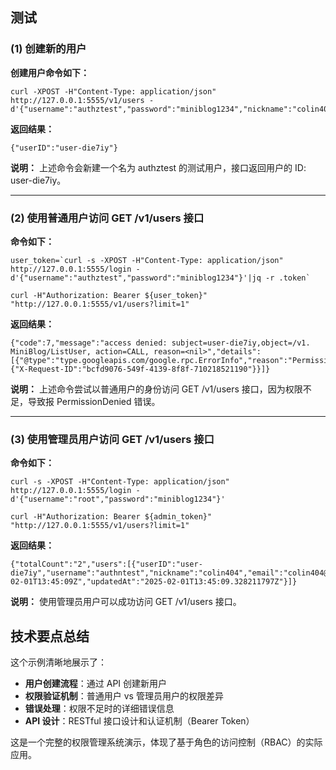 ## 测试

### (1) 创建新的用户

**创建用户命令如下：**

```
curl -XPOST -H"Content-Type: application/json" http://127.0.0.1:5555/v1/users -d'{"username":"authztest","password":"miniblog1234","nickname":"colin404","email":"colin404@foxmail.com","phone":"18130000000"}'
```

**返回结果：**
```
{"userID":"user-die7iy"}
```

**说明：** 上述命令会新建一个名为 authztest 的测试用户，接口返回用户的 ID: user-die7iy。

---

### (2) 使用普通用户访问 GET /v1/users 接口

**命令如下：**

```
user_token=`curl -s -XPOST -H"Content-Type: application/json" http://127.0.0.1:5555/login -d'{"username":"authztest","password":"miniblog1234"}'|jq -r .token`

curl -H"Authorization: Bearer ${user_token}" "http://127.0.0.1:5555/v1/users?limit=1"
```

**返回结果：**
```
{"code":7,"message":"access denied: subject=user-die7iy,object=/v1. MiniBlog/ListUser, action=CALL, reason=<nil>","details":[{"@type":"type.googleapis.com/google.rpc.ErrorInfo","reason":"PermissionDenied","metadata":{"X-Request-ID":"bcfd9076-549f-4139-8f8f-710218521190"}}]}
```

**说明：** 上述命令尝试以普通用户的身份访问 GET /v1/users 接口，因为权限不足，导致报 PermissionDenied 错误。

---

### (3) 使用管理员用户访问 GET /v1/users 接口

**命令如下：**

```
curl -s -XPOST -H"Content-Type: application/json" http://127.0.0.1:5555/login -d'{"username":"root","password":"miniblog1234"}'

curl -H"Authorization: Bearer ${admin_token}" "http://127.0.0.1:5555/v1/users?limit=1"
```

**返回结果：**
```
{"totalCount":"2","users":[{"userID":"user-die7iy","username":"authntest","nickname":"colin404","email":"colin404@foxmail.com","phone":"18130000000","createdAt":"2025-02-01T13:45:09Z","updatedAt":"2025-02-01T13:45:09.328211797Z"}]}
```

**说明：** 使用管理员用户可以成功访问 GET /v1/users 接口。

## 技术要点总结

这个示例清晰地展示了：
- **用户创建流程**：通过 API 创建新用户
- **权限验证机制**：普通用户 vs 管理员用户的权限差异
- **错误处理**：权限不足时的详细错误信息
- **API 设计**：RESTful 接口设计和认证机制（Bearer Token）

这是一个完整的权限管理系统演示，体现了基于角色的访问控制（RBAC）的实际应用。